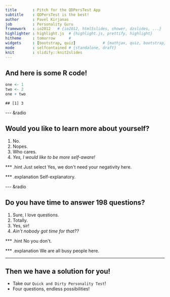 ```yaml
--- 
title       : Pitch for the QDPersTest App
subtitle    : QDPersTest is the best!
author      : Pavel Kirjanas    
job         : Personality Guru
framework   : io2012   # {io2012, html5slides, shower, dzslides, ...}
highlighter : highlight.js  # {highlight.js, prettify, highlight}
hitheme     : tomorrow      # 
widgets     : [bootstrap, quiz]            # {mathjax, quiz, bootstrap}
mode        : selfcontained # {standalone, draft}
knit        : slidify::knit2slides
---
```


## And here is some R code!


```r
one <- 1
two <- 2
one + two
```

```
## [1] 3
```

--- &radio

## Would you like to learn more about yourself?

1. No.
2. Nopes.
3. Who cares.
4. _Yes, I would like to be more self-aware!_

*** .hint 
Just select Yes, we don't need your negativity here.

*** .explanation 
Self-explanatory. 

--- &radio

## Do you have time to answer 198 questions?

1. Sure, I love questions.
2. Totally.
3. Yes, sir!
4. _Ain't nobody got time for that??_

*** .hint 
No you don't.

*** .explanation 
We are all busy people here.

--- 

## Then we have a solution for you!

- Take our `Quick and Dirty Personality Test`!
- Four questions, endless possibilities!



